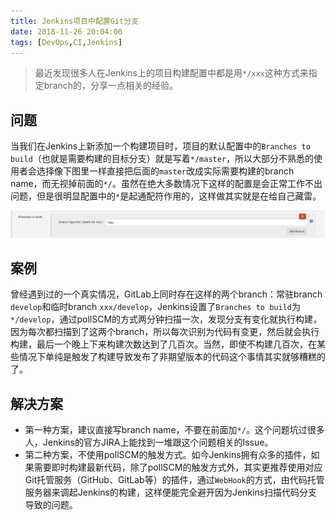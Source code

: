 ```yaml
---
title: Jenkins项目中配置Git分支
date: 2018-11-26 20:04:00
tags: [DevOps,CI,Jenkins]
---
```


> 最近发现很多人在Jenkins上的项目构建配置中都是用`*/xxx`这种方式来指定branch的，分享一点相关的经验。

## 问题

当我们在Jenkins上新添加一个构建项目时，项目的默认配置中的`Branches to build`（也就是需要构建的目标分支）就是写着`*/master`，所以大部分不熟悉的使用者会选择像下图里一样直接把后面的`master`改成实际需要构建的branch name，而无视掉前面的`*/`。虽然在绝大多数情况下这样的配置是会正常工作不出问题，但是很明显配置中的`*`是起通配符作用的，这样做其实就是在给自己藏雷。

![Jenkins branch](https://raw.githubusercontent.com/lev-gc/lev-gc.github.io/source/source/_posts/devops/jenkins/set-branch-name-in-jenkins/jenkins_branch.png)

## 案例

曾经遇到过的一个真实情况，GitLab上同时存在这样的两个branch：常驻branch `develop`和临时branch `xxx/develop`，Jenkins设置了`Branches to build`为`*/develop`，通过pollSCM的方式两分钟扫描一次，发现分支有变化就执行构建，因为每次都扫描到了这两个branch，所以每次识别为代码有变更，然后就会执行构建，最后一个晚上下来构建次数达到了几百次。当然，即使不构建几百次，在某些情况下单纯是触发了构建导致发布了非期望版本的代码这个事情其实就够糟糕的了。

## 解决方案

- 第一种方案，建议直接写branch name，不要在前面加`*/`。这个问题坑过很多人，Jenkins的官方JIRA上能找到一堆跟这个问题相关的Issue。
- 第二种方案，不使用pollSCM的触发方式。如今Jenkins拥有众多的插件，如果需要即时构建最新代码，除了pollSCM的触发方式外，其实更推荐使用对应Git托管服务（GitHub、GitLab等）的插件，通过`WebHook`的方式，由代码托管服务器来调起Jenkins的构建，这样便能完全避开因为Jenkins扫描代码分支导致的问题。
